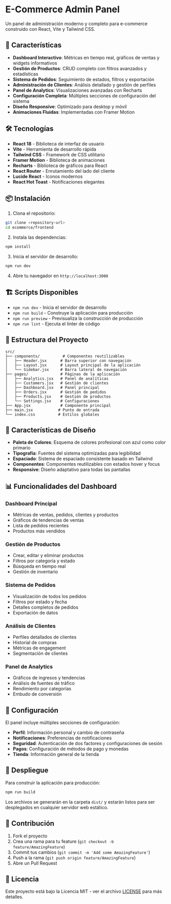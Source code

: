 # E-Commerce Admin Panel

Un panel de administración moderno y completo para e-commerce construido con React, Vite y Tailwind CSS.

## 🚀 Características

- **Dashboard Interactivo**: Métricas en tiempo real, gráficos de ventas y widgets informativos
- **Gestión de Productos**: CRUD completo con filtros avanzados y estadísticas
- **Sistema de Pedidos**: Seguimiento de estados, filtros y exportación
- **Administración de Clientes**: Análisis detallado y gestión de perfiles
- **Panel de Analytics**: Visualizaciones avanzadas con Recharts
- **Configuración Completa**: Múltiples secciones de configuración del sistema
- **Diseño Responsive**: Optimizado para desktop y móvil
- **Animaciones Fluidas**: Implementadas con Framer Motion

## 🛠️ Tecnologías

- **React 18** - Biblioteca de interfaz de usuario
- **Vite** - Herramienta de desarrollo rápida
- **Tailwind CSS** - Framework de CSS utilitario
- **Framer Motion** - Biblioteca de animaciones
- **Recharts** - Biblioteca de gráficos para React
- **React Router** - Enrutamiento del lado del cliente
- **Lucide React** - Iconos modernos
- **React Hot Toast** - Notificaciones elegantes

## 📦 Instalación

1. Clona el repositorio:
```bash
git clone <repository-url>
cd ecommerce/frontend
```

2. Instala las dependencias:
```bash
npm install
```

3. Inicia el servidor de desarrollo:
```bash
npm run dev
```

4. Abre tu navegador en `http://localhost:3000`

## 🏗️ Scripts Disponibles

- `npm run dev` - Inicia el servidor de desarrollo
- `npm run build` - Construye la aplicación para producción
- `npm run preview` - Previsualiza la construcción de producción
- `npm run lint` - Ejecuta el linter de código

## 📁 Estructura del Proyecto

```
src/
├── components/          # Componentes reutilizables
│   ├── Header.jsx      # Barra superior con navegación
│   ├── Layout.jsx      # Layout principal de la aplicación
│   └── Sidebar.jsx     # Barra lateral de navegación
├── pages/              # Páginas de la aplicación
│   ├── Analytics.jsx   # Panel de analíticas
│   ├── Customers.jsx   # Gestión de clientes
│   ├── Dashboard.jsx   # Panel principal
│   ├── Orders.jsx      # Gestión de pedidos
│   ├── Products.jsx    # Gestión de productos
│   └── Settings.jsx    # Configuraciones
├── App.jsx             # Componente principal
├── main.jsx           # Punto de entrada
└── index.css          # Estilos globales
```

## 🎨 Características de Diseño

- **Paleta de Colores**: Esquema de colores profesional con azul como color primario
- **Tipografía**: Fuentes del sistema optimizadas para legibilidad
- **Espaciado**: Sistema de espaciado consistente basado en Tailwind
- **Componentes**: Componentes reutilizables con estados hover y focus
- **Responsive**: Diseño adaptativo para todas las pantallas

## 📊 Funcionalidades del Dashboard

### Dashboard Principal
- Métricas de ventas, pedidos, clientes y productos
- Gráficos de tendencias de ventas
- Lista de pedidos recientes
- Productos más vendidos

### Gestión de Productos
- Crear, editar y eliminar productos
- Filtros por categoría y estado
- Búsqueda en tiempo real
- Gestión de inventario

### Sistema de Pedidos
- Visualización de todos los pedidos
- Filtros por estado y fecha
- Detalles completos de pedidos
- Exportación de datos

### Análisis de Clientes
- Perfiles detallados de clientes
- Historial de compras
- Métricas de engagement
- Segmentación de clientes

### Panel de Analytics
- Gráficos de ingresos y tendencias
- Análisis de fuentes de tráfico
- Rendimiento por categorías
- Embudo de conversión

## 🔧 Configuración

El panel incluye múltiples secciones de configuración:

- **Perfil**: Información personal y cambio de contraseña
- **Notificaciones**: Preferencias de notificaciones
- **Seguridad**: Autenticación de dos factores y configuraciones de sesión
- **Pagos**: Configuración de métodos de pago y monedas
- **Tienda**: Información general de la tienda

## 🚀 Despliegue

Para construir la aplicación para producción:

```bash
npm run build
```

Los archivos se generarán en la carpeta `dist/` y estarán listos para ser desplegados en cualquier servidor web estático.

## 🤝 Contribución

1. Fork el proyecto
2. Crea una rama para tu feature (`git checkout -b feature/AmazingFeature`)
3. Commit tus cambios (`git commit -m 'Add some AmazingFeature'`)
4. Push a la rama (`git push origin feature/AmazingFeature`)
5. Abre un Pull Request

## 📝 Licencia

Este proyecto está bajo la Licencia MIT - ver el archivo [LICENSE](LICENSE) para más detalles.